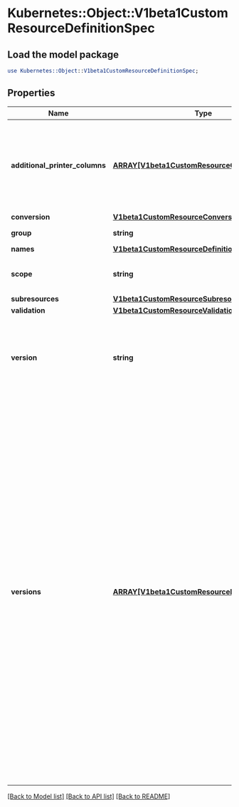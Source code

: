 # Kubernetes::Object::V1beta1CustomResourceDefinitionSpec

## Load the model package
```perl
use Kubernetes::Object::V1beta1CustomResourceDefinitionSpec;
```

## Properties
Name | Type | Description | Notes
------------ | ------------- | ------------- | -------------
**additional_printer_columns** | [**ARRAY[V1beta1CustomResourceColumnDefinition]**](V1beta1CustomResourceColumnDefinition.md) | AdditionalPrinterColumns are additional columns shown e.g. in kubectl next to the name. Defaults to a created-at column. Optional, the global columns for all versions. Top-level and per-version columns are mutually exclusive. | [optional] 
**conversion** | [**V1beta1CustomResourceConversion**](V1beta1CustomResourceConversion.md) |  | [optional] 
**group** | **string** | Group is the group this resource belongs in | 
**names** | [**V1beta1CustomResourceDefinitionNames**](V1beta1CustomResourceDefinitionNames.md) |  | 
**scope** | **string** | Scope indicates whether this resource is cluster or namespace scoped.  Default is namespaced | 
**subresources** | [**V1beta1CustomResourceSubresources**](V1beta1CustomResourceSubresources.md) |  | [optional] 
**validation** | [**V1beta1CustomResourceValidation**](V1beta1CustomResourceValidation.md) |  | [optional] 
**version** | **string** | Version is the version this resource belongs in Should be always first item in Versions field if provided. Optional, but at least one of Version or Versions must be set. Deprecated: Please use &#x60;Versions&#x60;. | [optional] 
**versions** | [**ARRAY[V1beta1CustomResourceDefinitionVersion]**](V1beta1CustomResourceDefinitionVersion.md) | Versions is the list of all supported versions for this resource. If Version field is provided, this field is optional. Validation: All versions must use the same validation schema for now. i.e., top level Validation field is applied to all of these versions. Order: The version name will be used to compute the order. If the version string is \&quot;kube-like\&quot;, it will sort above non \&quot;kube-like\&quot; version strings, which are ordered lexicographically. \&quot;Kube-like\&quot; versions start with a \&quot;v\&quot;, then are followed by a number (the major version), then optionally the string \&quot;alpha\&quot; or \&quot;beta\&quot; and another number (the minor version). These are sorted first by GA &gt; beta &gt; alpha (where GA is a version with no suffix such as beta or alpha), and then by comparing major version, then minor version. An example sorted list of versions: v10, v2, v1, v11beta2, v10beta3, v3beta1, v12alpha1, v11alpha2, foo1, foo10. | [optional] 

[[Back to Model list]](../README.md#documentation-for-models) [[Back to API list]](../README.md#documentation-for-api-endpoints) [[Back to README]](../README.md)


